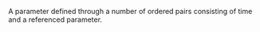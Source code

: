 A parameter defined through a number of ordered pairs consisting of time and a referenced parameter.
